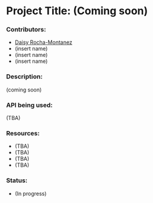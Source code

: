 # Project Title: (Coming soon)

### Contributors: 
  * [Daisy Rocha-Montanez](https://github.com/daisyrocha) 
  * (insert name)
  * (insert name)
  * (insert name)

### Description: 
 (coming soon) 


### API being used: 
  (TBA)
                

### Resources: 
  * (TBA)
  * (TBA)
  * (TBA)               
  * (TBA)

### Status: 
  * (In progress)
